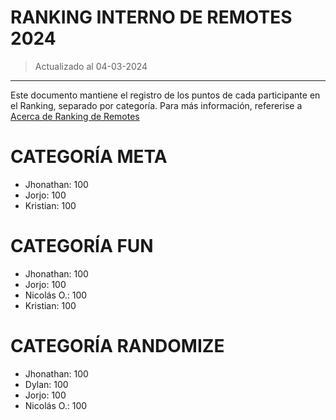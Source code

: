 # RANKING INTERNO DE REMOTES 2024
> Actualizado al 04-03-2024
---------
Este documento mantiene el registro de los puntos de cada participante en el Ranking, separado por categoría. Para más información, refererise a [Acerca de Ranking de Remotes](https://github.com/Hteca93/YugiChiloe/blob/main/AcercaDe_RankingRemotes.md)

# CATEGORÍA META
- Jhonathan:  100
- Jorjo:      100
- Kristian:   100

# CATEGORÍA FUN
- Jhonathan:  100
- Jorjo:      100
- Nicolás O.: 100
- Kristian:   100

# CATEGORÍA RANDOMIZE
- Jhonathan:  100
- Dylan:      100
- Jorjo:      100
- Nicolás O.: 100
